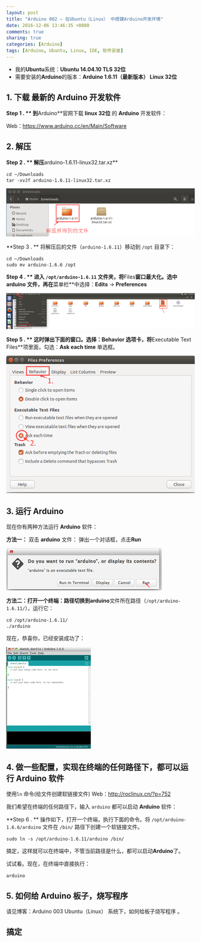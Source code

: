 ```yaml
---
layout: post
title: "Arduino 002 — 在Ubuntu（Linux） 中搭建Arduino开发环境"
date: 2016-12-06 13:46:35 +0800
comments: true
sharing: true
categories: [Arduino]
tags: [Arduino, Ubuntu, Linux, IDE, 软件安装]
---
```



* 我的**Ubuntu**系统：**Ubuntu 14.04.10 TLS 32位**
* 需要安装的**Arduino**的版本：**Arduino 1.6.11（最新版本） Linux 32位**


## 1. 下载 最新的 **Arduino** 开发软件

**Step 1 . ** 到**Arduino**官网下载 **linux 32位** 的 **Arduino** 开发软件：

Web：https://www.arduino.cc/en/Main/Software

## 2. 解压

**Step 2 . ** 解压**arduino-1.6.11-linux32.tar.xz**

```
cd ~/Downloads
tar -xvJf arduino-1.6.11-linux32.tar.xz
```

![Alt text](/images/2016-12-6-Arduino-Ubuntu-Linux-install-Arduino-IDE/1472642224393.png)

**Step 3 . ** 将解压后的文件（`arduino-1.6.11`）移动到 `/opt`  目录下：

```
cd ~/Downloads
sudo mv arduino-1.6.6 /opt
```

**Step 4 . ** 进入 `/opt/arduino-1.6.11` 文件夹，将**Files**窗口最大化。选中 **arduino** 文件，再在**菜单栏**中选择：**Edits** -> **Preferences**

![Alt text](/images/2016-12-6-Arduino-Ubuntu-Linux-install-Arduino-IDE/1472642888060.png)

**Step 5 . ** 这时弹出下面的窗口。选择：**Behavior** 选项卡，将**Executable Text Files**项里面，勾选：**Ask each time** 单选框。

![Alt text](/images/2016-12-6-Arduino-Ubuntu-Linux-install-Arduino-IDE/1472642984839.png)

## 3. 运行 **Arduino** 

现在你有两种方法运行 **Arduino** 软件：

**方法一：** 双击 **arduino** 文件： 弹出一个对话框，点击**Run**

![Alt text](/images/2016-12-6-Arduino-Ubuntu-Linux-install-Arduino-IDE/1472555757325.png)

 
**方法二：**打开一个终端：路径切换到**arduino**文件所在路径（`/opt/arduino-1.6.11/`），运行它：

```
cd /opt/arduino-1.6.11/
./arduino
```

现在，恭喜你，已经安装成功了：

![Alt text](/images/2016-12-6-Arduino-Ubuntu-Linux-install-Arduino-IDE/1472555815898.png)


## 4. 做一些配置，实现在终端的任何路径下，都可以运行 **Arduino** 软件

使用`ln` 命令(给文件创建软链接文件) Web：http://roclinux.cn/?p=752

我们希望在终端的任何路径下，输入 `arduino` 都可以启动 **Arduino** 软件：

**Step 6 . ** 操作如下，打开一个终端，执行下面的命令。将 `/opt/arduino-1.6.6/arduino` 文件在 `/bin/` 路径下创建一个软链接文件。

```
sudo ln -s /opt/arduino-1.6.11/arduino /bin/
```

搞定，这样就可以在终端中，不管当前路径是什么，都可以启动**Arduino**了。

试试看。现在，在终端中直接执行：

```
arduino
```


## 5. 如何给 **Arduino** 板子，烧写程序

请见博客：Arduino 003 Ubuntu（Linux） 系统下，如何给板子烧写程序 。

## 搞定
